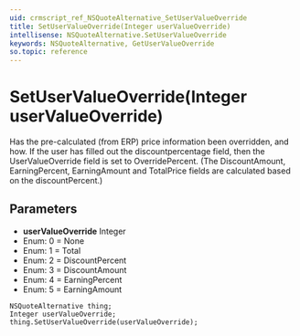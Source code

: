 ```yaml
---
uid: crmscript_ref_NSQuoteAlternative_SetUserValueOverride
title: SetUserValueOverride(Integer userValueOverride)
intellisense: NSQuoteAlternative.SetUserValueOverride
keywords: NSQuoteAlternative, GetUserValueOverride
so.topic: reference
---
```


# SetUserValueOverride(Integer userValueOverride)

Has the pre-calculated (from ERP) price information been overridden, and how. If the user has filled out the discountpercentage field, then the UserValueOverride field is set to OverridePercent. (The DiscountAmount, EarningPercent, EarningAmount and TotalPrice fields are calculated based on the discountPercent.)

## Parameters

* **userValueOverride** Integer
* Enum: 0 = None
* Enum: 1 = Total
* Enum: 2 = DiscountPercent
* Enum: 3 = DiscountAmount
* Enum: 4 = EarningPercent
* Enum: 5 = EarningAmount

```crmscript
NSQuoteAlternative thing;
Integer userValueOverride;
thing.SetUserValueOverride(userValueOverride);
```

